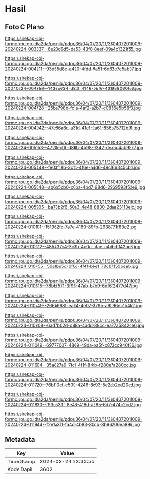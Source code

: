 # Hasil

## Foto C Plano

https://sirekap-obj-formc.kpu.go.id/a2da/pemilu/pdpr/36/04/07/20/11/3604072011009-20240224-003837--6e23d9d5-de53-43f0-8eef-09a4c1321f55.jpg

https://sirekap-obj-formc.kpu.go.id/a2da/pemilu/pdpr/36/04/07/20/11/3604072011009-20240224-004211--93d65d8c-a420-4fdd-9a51-6d63e7c5ab97.jpg

https://sirekap-obj-formc.kpu.go.id/a2da/pemilu/pdpr/36/04/07/20/11/3604072011009-20240224-004356--1436c634-d82f-4146-9bf6-431958060fe6.jpg

https://sirekap-obj-formc.kpu.go.id/a2da/pemilu/pdpr/36/04/07/20/11/3604072011009-20240224-004728--25ba798b-fc1a-4af2-a2b7-c0836e5b58f3.jpg

https://sirekap-obj-formc.kpu.go.id/a2da/pemilu/pdpr/36/04/07/20/11/3604072011009-20240224-004942--47e86a6c-a31d-41e1-9a61-856b75712b91.jpg

https://sirekap-obj-formc.kpu.go.id/a2da/pemilu/pdpr/36/04/07/20/11/3604072011009-20240224-005153--4728ec0f-d86b-4b98-9342-dea5c4ab9577.jpg

https://sirekap-obj-formc.kpu.go.id/a2da/pemilu/pdpr/36/04/07/20/11/3604072011009-20240224-005448--fe03f18b-3c1c-4f6e-a4d6-49c166345cbd.jpg

https://sirekap-obj-formc.kpu.go.id/a2da/pemilu/pdpr/36/04/07/20/11/3604072011009-20240224-005648--ab6b5cb0-c0ba-4bd7-98d6-2969593f52e9.jpg

https://sirekap-obj-formc.kpu.go.id/a2da/pemilu/pdpr/36/04/07/20/11/3604072011009-20240224-005905--ba78b2f6-50a3-4e48-8830-2daa23113e1c.jpg

https://sirekap-obj-formc.kpu.go.id/a2da/pemilu/pdpr/36/04/07/20/11/3604072011009-20240224-010101--151962fe-7a7e-4160-897b-2938771f83e2.jpg

https://sirekap-obj-formc.kpu.go.id/a2da/pemilu/pdpr/36/04/07/20/11/3604072011009-20240224-010312--485437c4-3c3b-4c0c-bfae-c4dbdff42ad8.jpg

https://sirekap-obj-formc.kpu.go.id/a2da/pemilu/pdpr/36/04/07/20/11/3604072011009-20240224-010455--56efbe5d-6f6c-4f4f-bbe1-79c87159beab.jpg

https://sirekap-obj-formc.kpu.go.id/a2da/pemilu/pdpr/36/04/07/20/11/3604072011009-20240224-010615--78bbf571-3f96-47ab-b7b9-6df6f2477d47.jpg

https://sirekap-obj-formc.kpu.go.id/a2da/pemilu/pdpr/36/04/07/20/11/3604072011009-20240224-010749--266b998f-ea64-4e07-8795-a9b96ec1b4b2.jpg

https://sirekap-obj-formc.kpu.go.id/a2da/pemilu/pdpr/36/04/07/20/11/3604072011009-20240224-010908--6ad7b02d-d48a-4add-88cc-ea27a5842de6.jpg

https://sirekap-obj-formc.kpu.go.id/a2da/pemilu/pdpr/36/04/07/20/11/3604072011009-20240224-011049--69777007-4869-49da-ba5f-c873cc940f86.jpg

https://sirekap-obj-formc.kpu.go.id/a2da/pemilu/pdpr/36/04/07/20/11/3604072011009-20240224-011604--35a827a9-7fc1-4f1f-84fb-f280e7a280cc.jpg

https://sirekap-obj-formc.kpu.go.id/a2da/pemilu/pdpr/36/04/07/20/11/3604072011009-20240224-011720--76bf10cf-c509-4246-8c93-5e2cb2ed20ed.jpg

https://sirekap-obj-formc.kpu.go.id/a2da/pemilu/pdpr/36/04/07/20/11/3604072011009-20240224-011830--f93c533f-8e46-418d-a285-6d7e474c2cd2.jpg

https://sirekap-obj-formc.kpu.go.id/a2da/pemilu/pdpr/36/04/07/20/11/3604072011009-20240224-011944--f2e1a311-fa4d-4b83-80cb-8b96206ea896.jpg


## Metadata

| Key        | Value               |
| ---------- | ------------------- |
| Time Stamp | 2024-02-24 22:33:55 |
| Kode Dapil | 3602                |



